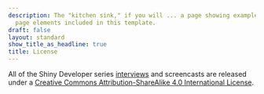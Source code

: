 ```yaml
---
description: The "kitchen sink," if you will ... a page showing examples of type and
  page elements included in this template.
draft: false
layout: standard
show_title_as_headline: true
title: License
---
```


All of the Shiny Developer series [interviews](/interview) and screencasts are released under a [Creative Commons Attribution-ShareAlike 4.0 International License](http://creativecommons.org/licenses/by-sa/4.0/).

<center>
<i class="fab fa-creative-commons fa-2x"></i><i class="fab fa-creative-commons-by fa-2x"></i><i class="fab fa-creative-commons-sa fa-2x"></i>
</center>